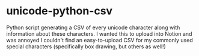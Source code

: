 # unicode-python-csv
Python script generating a CSV of every unicode character along with information about these characters. I wanted this to upload into Notion and was annoyed I couldn't find an easy-to-upload CSV for my commonly used special characters (specifically box drawing, but others as well!)

